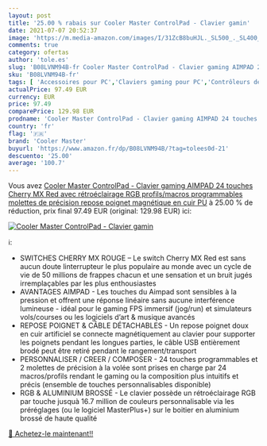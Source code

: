 ```yaml
---
layout: post
title: '25.00 % rabais sur Cooler Master ControlPad - Clavier gamin'
date: 2021-07-07 20:52:37
image: 'https://m.media-amazon.com/images/I/31ZcB8buHJL._SL500_._SL400_.jpg'
comments: true
category: ofertas
author: 'tole.es'
slug: 'B08LVNM94B-fr Cooler Master ControlPad - Clavier gaming AIMPAD 24...'
sku: 'B08LVNM94B-fr'
tags: [ 'Accessoires pour PC','Claviers gaming pour PC','Contrôleurs de jeu pour PC','Jeux vidéo','PC: Jeux et accessoires','cooler master', ]
actualPrice: 97.49 EUR
currency: EUR
price: 97.49
comparePrice: 129.98 EUR
prodname: 'Cooler Master ControlPad - Clavier gaming AIMPAD 24 touches Cherry MX Red avec rétroéclairage RGB  profils/macros programmables  molettes de précision  repose poignet magnétique en cuir PU'
country: 'fr'
flag: '🇫🇷'
brand: 'Cooler Master'
buyurl: 'https://www.amazon.fr/dp/B08LVNM94B/?tag=tolees0d-21'
descuento: '25.00'
average: '100.7'
---
```


Vous avez [Cooler Master ControlPad - Clavier gaming AIMPAD 24 touches Cherry MX Red avec rétroéclairage RGB  profils/macros programmables  molettes de précision  repose poignet magnétique en cuir PU](https://www.amazon.fr/dp/B08LVNM94B/?tag=tolees0d-21)  à  25.00 % de réduction, prix final  97.49 EUR (original: 129.98 EUR) ici:

[![Cooler Master ControlPad - Clavier gamin](https://m.media-amazon.com/images/I/31ZcB8buHJL._SL500_._SL400_.jpg)](https://www.amazon.fr/dp/B08LVNM94B/?tag=tolees0d-21)

ℹ️:

- SWITCHES CHERRY MX ROUGE – Le switch Cherry MX Red est sans aucun doute linterrupteur le plus populaire au monde avec un cycle de vie de 50 millions de frappes chacun et une sensation et un bruit jugés irremplaçables par les plus enthousiastes
- AVANTAGES AIMPAD - Les touches du Aimpad sont sensibles à la pression et offrent une réponse linéaire sans aucune interférence lumineuse - idéal pour le gaming FPS immersif (jog/run) et simulateurs vols/courses ou les logiciels d’art & musique avancés
- REPOSE POIGNET & CÂBLE DÉTACHABLES - Un repose poignet doux en cuir artificiel se connecte magnétiquement au clavier pour supporter les poignets pendant les longues parties, le câble USB entièrement brodé peut être retiré pendant le rangement/transport
- PERSONNALISER / CREER / COMPOSER - 24 touches programmables et 2 molettes de précision à la volée sont prises en charge par 24 macros/profils rendant le gaming ou la composition plus intuitifs et précis (ensemble de touches personnalisables disponible)
- RGB & ALUMINIUM BROSSÉ - Le clavier possède un rétroéclairage RGB par touche jusquà 16.7 million de couleurs personnalisable via les préréglages (ou le logiciel MasterPlus+) sur le boitier en aluminium brossé de haute qualité

[🛒 Achetez-le maintenant!!](https://www.amazon.fr/dp/B08LVNM94B/?tag=tolees0d-21)
